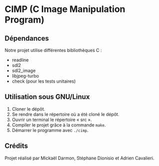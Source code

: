 # CIMP (C Image Manipulation Program)

## Dépendances

Notre projet utilise différentes bibliothèques C : 
* readline
* sdl2
* sdl2_image
* libjpeg-turbo
* check (pour les tests unitaires)

## Utilisation sous GNU/Linux

1. Cloner le dépôt.
2. Se rendre dans le répertoire où a été cloné le dépôt.
3. Ouvrir un terminal le répertoire « src ».
4. Compiler le projet grâce à la commande `make`.
5. Démarrer le programme avec `./cimp`.

## Crédits

Projet réalisé par Mickaël Darmon, Stéphane Dionisio et Adrien Cavalieri.
